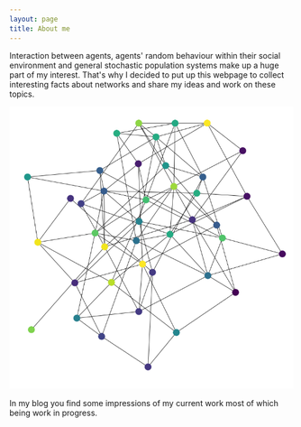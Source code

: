 ```yaml
---
layout: page
title: About me 
---
```


Interaction between agents, agents' random behaviour within their social environment and general stochastic population systems make up a huge part of my interest. 
That's why I decided to put up this webpage to collect interesting facts about networks and share my ideas and work on these topics. 

![alt text](_images/random_graph_example.png)

In my blog you find some impressions of my current work most of which being work in progress.
